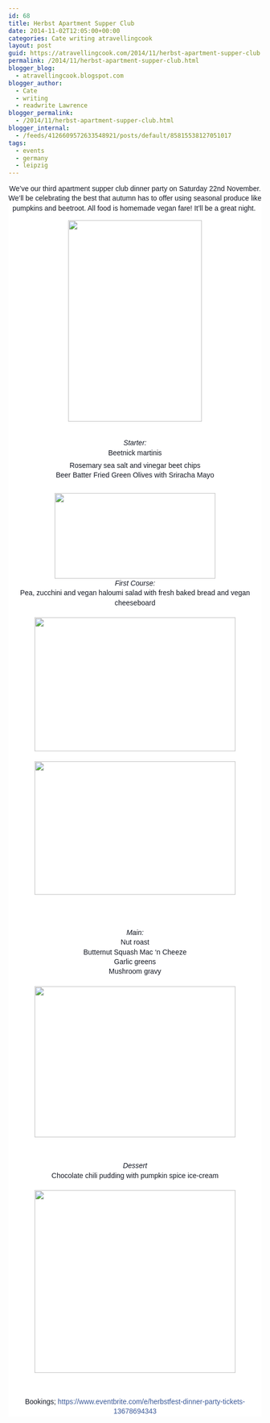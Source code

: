 ```yaml
---
id: 68
title: Herbst Apartment Supper Club
date: 2014-11-02T12:05:00+00:00
categories: Cate writing atravellingcook
layout: post
guid: https://atravellingcook.com/2014/11/herbst-apartment-supper-club.html
permalink: /2014/11/herbst-apartment-supper-club.html
blogger_blog:
  - atravellingcook.blogspot.com
blogger_author:
  - Cate
  - writing
  - readwrite Lawrence
blogger_permalink:
  - /2014/11/herbst-apartment-supper-club.html
blogger_internal:
  - /feeds/4126609572633548921/posts/default/85815538127051017
tags:
  - events
  - germany
  - leipzig
---
```

<div style="background-color: white; color: #141823; font-family: Helvetica, Arial, 'lucida grande', tahoma, verdana, arial, sans-serif; font-size: 14px; line-height: 19.3199996948242px; margin-bottom: 6px; margin-top: 6px;">


<div style="text-align: center;">
  We&#8217;ve our third apartment supper club dinner party on Saturday 22nd November. We&#8217;ll be celebrating the best that autumn has to offer using seasonal produce like pumpkins and beetroot. All food is homemade vegan fare! It&#8217;ll be a great night. 





  <a  href="https://3.bp.blogspot.com/-aHXNGfgLnK0/VFYOXS9a81I/AAAAAAAAJwU/BfcI-GoZPL8/s1600/7d0f7d7913703d6583d26565fb15c578.jpg"><img src="https://3.bp.blogspot.com/-aHXNGfgLnK0/VFYOXS9a81I/AAAAAAAAJwU/BfcI-GoZPL8/s1600/7d0f7d7913703d6583d26565fb15c578.jpg" alt="" width="266" height="400" border="0" /></a>


<div style="text-align: center;">
  <span style="font-family: Arial, Helvetica, sans-serif; line-height: 19.3199996948242px;"><i> </i>


<div style="text-align: center;">
  <span style="font-family: Arial, Helvetica, sans-serif; line-height: 19.3199996948242px;"><i>Starter:</i>


<div style="text-align: center;">
  <span style="font-family: Arial, Helvetica, sans-serif; line-height: 19.3199996948242px;">Beetnick martinis


<div style="background-color: white; color: #141823; font-size: 14px; line-height: 19.3199996948242px; margin-bottom: 6px; margin-top: 6px;">


<div style="text-align: center;">
  <span style="font-family: Arial, Helvetica, sans-serif; line-height: 19.3199996948242px;">Rosemary sea salt and vinegar beet chips


<div style="text-align: center;">
  <span style="display: inline;"><span style="font-family: Arial, Helvetica, sans-serif; line-height: 19.3199996948242px;">Beer Batter Fried Green Olives with Sriracha Mayo 
  
  <div style="background-color: white; color: #141823; display: inline; font-size: 14px; line-height: 19.3199996948242px; text-align: start;">
  


<div style="background-color: white; color: #141823; font-size: 14px; line-height: 19.3199996948242px; margin-bottom: 6px; margin-top: 6px;">


<div style="text-align: center;">
  <span style="font-family: Arial, Helvetica, sans-serif; line-height: 19.3199996948242px;"> 


<div style="text-align: center;">
  <a style="line-height: 19.3199996948242px; margin-left: 1em; margin-right: 1em;" href="https://3.bp.blogspot.com/-qpFF3rJxcQE/VFYPLBPiLoI/AAAAAAAAJwo/f7S_n4QHurk/s1600/10734051_1496159457300610_5454850374501679771_n.jpg"><img src="https://3.bp.blogspot.com/-qpFF3rJxcQE/VFYPLBPiLoI/AAAAAAAAJwo/f7S_n4QHurk/s1600/10734051_1496159457300610_5454850374501679771_n.jpg" alt="" width="320" height="170" border="0" /></a>


<div style="text-align: center;">
  <i style="line-height: 19.3199996948242px;">First Course:</i>


<div style="background-color: white; color: #141823; display: inline; line-height: 19.3199996948242px;">
  <div style="text-align: center;">
    <span style="font-family: Arial, Helvetica, sans-serif; line-height: 19.3199996948242px;">Pea, zucchini and vegan haloumi salad with fresh baked bread and vegan cheeseboard
  
  
  <div style="text-align: center;">
    <span style="font-family: Arial, Helvetica, sans-serif; line-height: 19.3199996948242px;"> 
  
  
  <div style="font-size: 14px; text-align: center;">
    <a style="line-height: 19.3199996948242px; margin-left: 1em; margin-right: 1em;" href="https://4.bp.blogspot.com/-jke8tHQDUAo/VFYOKUwHs9I/AAAAAAAAJv8/vsyEj0mIrlQ/s1600/Pea-and-Haloumi-Salad-.jpg"><img src="https://4.bp.blogspot.com/-jke8tHQDUAo/VFYOKUwHs9I/AAAAAAAAJv8/vsyEj0mIrlQ/s1600/Pea-and-Haloumi-Salad-.jpg" alt="" width="400" height="266" border="0" /></a>
  
  
  <div style="font-size: 14px; text-align: center;">
     
  
  
  <div style="font-size: 14px; text-align: center;">
    <a style="line-height: 19.3199996948242px; margin-left: 1em; margin-right: 1em;" href="https://4.bp.blogspot.com/--6U3uUHegZU/VFYON-C0N3I/AAAAAAAAJwI/da_HxFdWg-s/s1600/Gourmet%2Bcheese-6626.jpg"><img src="https://4.bp.blogspot.com/--6U3uUHegZU/VFYON-C0N3I/AAAAAAAAJwI/da_HxFdWg-s/s1600/Gourmet%2Bcheese-6626.jpg" alt="" width="400" height="265" border="0" /></a>
  
  
  
     
  
  
  <div style="font-size: 14px; margin-bottom: 6px; margin-top: 6px;">
  
  
  <div style="font-size: 14px; text-align: center;">
    <span style="font-family: Arial, Helvetica, sans-serif; line-height: 19.3199996948242px;"><i> </i>
  
  
  <div style="font-size: 14px; text-align: center;">
    <span style="font-family: Arial, Helvetica, sans-serif; line-height: 19.3199996948242px;"><i>Main:</i>
  
  
  <div style="font-size: 14px; text-align: center;">
    <span style="font-family: Arial, Helvetica, sans-serif; line-height: 19.3199996948242px;">Nut roast
  
  
  <div style="font-size: 14px; text-align: center;">
    <span style="font-family: Arial, Helvetica, sans-serif; line-height: 19.3199996948242px;">Butternut Squash Mac ‘n Cheeze
  
  
  <div style="font-size: 14px; text-align: center;">
    <span style="font-family: Arial, Helvetica, sans-serif; line-height: 19.3199996948242px;">Garlic greens
  
  
  <div style="font-size: 14px; text-align: center;">
    <span style="font-family: Arial, Helvetica, sans-serif; line-height: 19.3199996948242px;">Mushroom gravy
  
  
  <div style="font-size: 14px; text-align: center;">
    <span style="font-family: Arial, Helvetica, sans-serif; line-height: 19.3199996948242px;"> 
  
  
  <div style="font-size: 14px; text-align: center;">
    <a style="line-height: 19.3199996948242px; margin-left: 1em; margin-right: 1em;" href="https://1.bp.blogspot.com/-YSCv3GIet4g/VFYOm6cKfyI/AAAAAAAAJwc/uOO-SuDJK4o/s1600/acb3bfc72d3739265f8c54864324de51.jpg"><img src="https://1.bp.blogspot.com/-YSCv3GIet4g/VFYOm6cKfyI/AAAAAAAAJwc/uOO-SuDJK4o/s1600/acb3bfc72d3739265f8c54864324de51.jpg" alt="" width="400" height="300" border="0" /></a>
  
  
  
     
  
  
  <div style="font-size: 14px; margin-bottom: 6px; margin-top: 6px;">
  
  
  <div style="font-size: 14px; text-align: center;">
    <span style="font-family: Arial, Helvetica, sans-serif; line-height: 19.3199996948242px;"><i>Dessert</i>
  
  
  <div style="font-size: 14px; text-align: center;">
    <span style="font-family: Arial, Helvetica, sans-serif; line-height: 19.3199996948242px;">Chocolate chili pudding with pumpkin spice ice-cream
  
  
  <div style="clear: both; font-size: 14px; text-align: center;">
     
  
  
  <div style="font-size: 14px; text-align: center;">
    <a style="line-height: 19.3199996948242px; margin-left: 1em; margin-right: 1em;" href="https://1.bp.blogspot.com/-e6fAjZaEKuU/VFYONo_Hz-I/AAAAAAAAJwE/K6Xg8yqwvVQ/s1600/main%2Bself%2Bsaucing%2Bchocolate%2Bpudding.jpg"><img src="https://1.bp.blogspot.com/-e6fAjZaEKuU/VFYONo_Hz-I/AAAAAAAAJwE/K6Xg8yqwvVQ/s1600/main%2Bself%2Bsaucing%2Bchocolate%2Bpudding.jpg" alt="" width="400" height="363" border="0" /></a>
  
  
  
     
  
  
  <div style="font-size: 14px; margin-bottom: 6px; margin-top: 6px;">
    Bookings; <a style="color: #3b5998; cursor: pointer; text-decoration: none;" href="https://www.facebook.com/l.php?u=https%3A%2F%2Fwww.eventbrite.com%2Fe%2Fherbstfest-dinner-party-tickets-13678694343&h=PAQFMBedR&enc=AZPRjgn5gf93JFmTTeXEf1UNLSoVKJ0k_huHF3W_GkeKb4OVtyk3aF8uMKsB9Pp6MLVSLMyWjjmn4rsppN0Vc2iMnQL9JeWBRS5BAueaIRA_2-z8tHNawxcK_3wENB0jiBI&s=1" target="_blank" rel="nofollow">https://www.eventbrite.com/e/herbstfest-dinner-party-tickets-13678694343</a>
  
